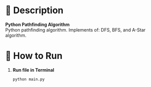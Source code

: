 # 📌 Description  
**Python Pathfinding Algorithm**  
Python pathfinding algorithm. Implements of: DFS, BFS, and A-Star algorithm.

# 🚀 How to Run  
1. **Run file in Terminal**  
   ```bash
   python main.py